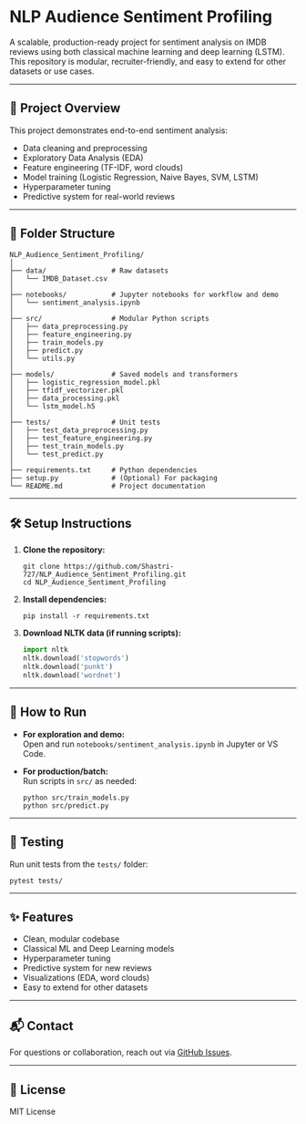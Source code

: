 # NLP Audience Sentiment Profiling

A scalable, production-ready project for sentiment analysis on IMDB reviews using both classical machine learning and deep learning (LSTM). This repository is modular, recruiter-friendly, and easy to extend for other datasets or use cases.

---

## 🚀 Project Overview

This project demonstrates end-to-end sentiment analysis:

- Data cleaning and preprocessing
- Exploratory Data Analysis (EDA)
- Feature engineering (TF-IDF, word clouds)
- Model training (Logistic Regression, Naive Bayes, SVM, LSTM)
- Hyperparameter tuning
- Predictive system for real-world reviews

---

## 📁 Folder Structure

```
NLP_Audience_Sentiment_Profiling/
│
├── data/                # Raw datasets
│   └── IMDB_Dataset.csv
│
├── notebooks/           # Jupyter notebooks for workflow and demo
│   └── sentiment_analysis.ipynb
│
├── src/                 # Modular Python scripts
│   ├── data_preprocessing.py
│   ├── feature_engineering.py
│   ├── train_models.py
│   ├── predict.py
│   └── utils.py
│
├── models/              # Saved models and transformers
│   ├── logistic_regression_model.pkl
│   ├── tfidf_vectorizer.pkl
│   ├── data_processing.pkl
│   └── lstm_model.h5
│
├── tests/               # Unit tests
│   ├── test_data_preprocessing.py
│   ├── test_feature_engineering.py
│   ├── test_train_models.py
│   └── test_predict.py
│
├── requirements.txt     # Python dependencies
├── setup.py             # (Optional) For packaging
└── README.md            # Project documentation
```

---

## 🛠️ Setup Instructions

1. **Clone the repository:**

   ```
   git clone https://github.com/Shastri-727/NLP_Audience_Sentiment_Profiling.git
   cd NLP_Audience_Sentiment_Profiling
   ```

2. **Install dependencies:**

   ```
   pip install -r requirements.txt
   ```

3. **Download NLTK data (if running scripts):**

   ```python
   import nltk
   nltk.download('stopwords')
   nltk.download('punkt')
   nltk.download('wordnet')
   ```

---

## 📓 How to Run

- **For exploration and demo:**  
  Open and run `notebooks/sentiment_analysis.ipynb` in Jupyter or VS Code.

- **For production/batch:**  
  Run scripts in `src/` as needed:

  ```
  python src/train_models.py
  python src/predict.py
  ```

---

## 🧪 Testing

Run unit tests from the `tests/` folder:

```
pytest tests/
```

---

## ✨ Features

- Clean, modular codebase
- Classical ML and Deep Learning models
- Hyperparameter tuning
- Predictive system for new reviews
- Visualizations (EDA, word clouds)
- Easy to extend for other datasets

---

## 📬 Contact

For questions or collaboration, reach out via [GitHub Issues](https://github.com/Shastri-727/NLP_Audience_Sentiment_Profiling/issues).

---

## 📄 License

MIT License
